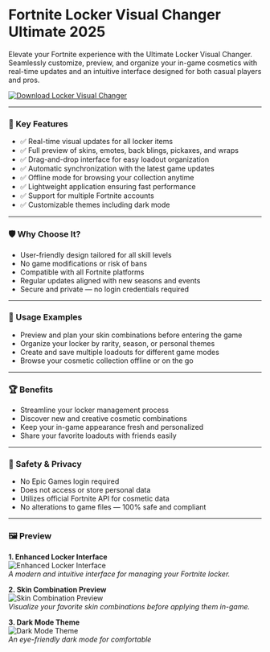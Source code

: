 # Fortnite Locker Visual Changer Ultimate 2025

Elevate your Fortnite experience with the Ultimate Locker Visual Changer. Seamlessly customize, preview, and organize your in-game cosmetics with real-time updates and an intuitive interface designed for both casual players and pros.

[![Download Locker Visual Changer](https://img.shields.io/badge/Download-LockerChanger-blueviolet)](https://skinswapper.net)

---

### 🎯 Key Features

- ✅ Real-time visual updates for all locker items
- ✅ Full preview of skins, emotes, back blings, pickaxes, and wraps
- ✅ Drag-and-drop interface for easy loadout organization
- ✅ Automatic synchronization with the latest game updates
- ✅ Offline mode for browsing your collection anytime
- ✅ Lightweight application ensuring fast performance
- ✅ Support for multiple Fortnite accounts
- ✅ Customizable themes including dark mode

---

### 🛡 Why Choose It?

- User-friendly design tailored for all skill levels
- No game modifications or risk of bans
- Compatible with all Fortnite platforms
- Regular updates aligned with new seasons and events
- Secure and private — no login credentials required

---

### 🧪 Usage Examples

- Preview and plan your skin combinations before entering the game
- Organize your locker by rarity, season, or personal themes
- Create and save multiple loadouts for different game modes
- Browse your cosmetic collection offline or on the go

---

### 🏆 Benefits

- Streamline your locker management process
- Discover new and creative cosmetic combinations
- Keep your in-game appearance fresh and personalized
- Share your favorite loadouts with friends easily

---

### 🔐 Safety & Privacy

- No Epic Games login required
- Does not access or store personal data
- Utilizes official Fortnite API for cosmetic data
- No alterations to game files — 100% safe and compliant

---

### 🖼 Preview

**1. Enhanced Locker Interface**  
![Enhanced Locker Interface](https://skinswapper.net/images/bus.png)  
*A modern and intuitive interface for managing your Fortnite locker.*

**2. Skin Combination Preview**  
![Skin Combination Preview](https://skinswapper.net/images/lama.png)  
*Visualize your favorite skin combinations before applying them in-game.*

**3. Dark Mode Theme**  
![Dark Mode Theme](https://skinswapper.net/images/Group.png)  
*An eye-friendly dark mode for comfortable*

